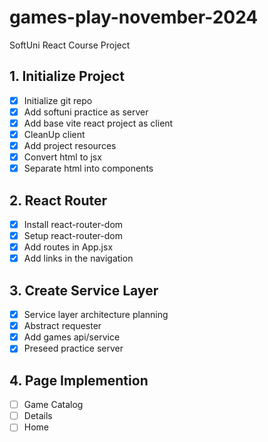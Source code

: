 # games-play-november-2024
SoftUni React Course Project

## 1. Initialize Project
- [x] Initialize git repo
- [x] Add softuni practice as server
- [x] Add base vite react project as client
- [x] CleanUp client
- [x] Add project resources
- [x] Convert html to jsx
- [x] Separate html into components
## 2. React Router
- [x] Install react-router-dom
- [x] Setup react-router-dom
- [x] Add routes in App.jsx
- [x] Add links in the navigation
## 3. Create Service Layer
- [x] Service layer architecture planning
- [x] Abstract requester
- [x] Add games api/service
- [x] Preseed practice server
## 4. Page Implemention
- [ ] Game Catalog
- [ ] Details
- [ ] Home